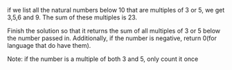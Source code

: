if we list all the natural numbers below 10 that are multiples of 3 or 5, we get 3,5,6 and 9. The sum of these multiples is 23.

Finish the solution so that it returns the sum of all multiples of 3 or 5 below the number passed in. Additionally, if the number is negative, return 0(for language that do have them).

Note: if the number is a multiple of both 3 and 5, only count it once
